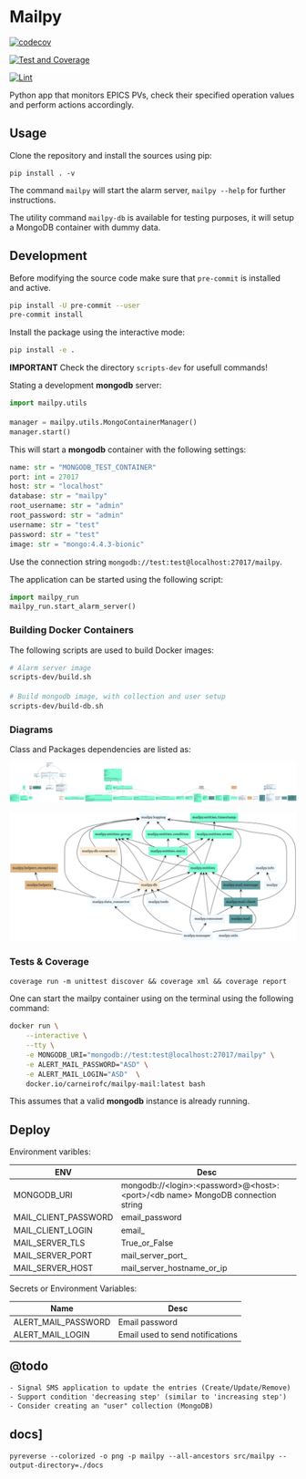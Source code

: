 # Mailpy

[![codecov](https://codecov.io/gh/carneirofc/mailpy-monitor/branch/master/graph/badge.svg?token=DRM1BMIO9G)](https://codecov.io/gh/carneirofc/mailpy-monitor)

[![Test and Coverage](https://github.com/carneirofc/mailpy-monitor/actions/workflows/tests.yml/badge.svg)](https://github.com/carneirofc/mailpy-monitor/actions/workflows/tests.yml)

[![Lint](https://github.com/carneirofc/mailpy-monitor/actions/workflows/lint.yml/badge.svg)](https://github.com/carneirofc/mailpy-monitor/actions/workflows/lint.yml)

Python app that monitors EPICS PVs, check their specified operation values and perform actions accordingly.

## Usage

Clone the repository and install the sources using pip:

```command
pip install . -v
```

The command `mailpy` will start the alarm server, `mailpy --help` for further instructions.

The utility command `mailpy-db` is available for testing purposes, it will setup a MongoDB container with dummy data.

## Development

Before modifying the source code make sure that `pre-commit` is installed and active.

```bash
pip install -U pre-commit --user
pre-commit install
```

Install the package using the interactive mode:

```bash
pip install -e .
```

**IMPORTANT** Check the directory `scripts-dev` for usefull commands!

Stating a development **mongodb** server:

```python
import mailpy.utils

manager = mailpy.utils.MongoContainerManager()
manager.start()
```

This will start a **mongodb** container with the following settings:

```python
name: str = "MONGODB_TEST_CONTAINER"
port: int = 27017
host: str = "localhost"
database: str = "mailpy"
root_username: str = "admin"
root_password: str = "admin"
username: str = "test"
password: str = "test"
image: str = "mongo:4.4.3-bionic"
```

Use the connection string `mongodb://test:test@localhost:27017/mailpy`.

The application can be started using the following script:

```python
import mailpy_run
mailpy_run.start_alarm_server()
```

### Building Docker Containers

The following scripts are used to build Docker images:

```bash
# Alarm server image
scripts-dev/build.sh

# Build mongodb image, with collection and user setup
scripts-dev/build-db.sh
```

### Diagrams

Class and Packages dependencies are listed as:

![](docs/classes_mailpy.png)

![](docs/packages_mailpy.png)

### Tests & Coverage

```
coverage run -m unittest discover && coverage xml && coverage report
```

One can start the mailpy container using on the terminal using the following command:

```bash
docker run \
    --interactive \
    --tty \
    -e MONGODB_URI="mongodb://test:test@localhost:27017/mailpy" \
    -e ALERT_MAIL_PASSWORD="ASD" \
    -e ALERT_MAIL_LOGIN="ASD"  \
    docker.io/carneirofc/mailpy-mail:latest bash
```

This assumes that a valid **mongodb** instance is already running.

## Deploy

Environment varibles:

| ENV                  | Desc                                                                                |
| -------------------- | ----------------------------------------------------------------------------------- |
| MONGODB_URI          | mongodb://\<login>:\<password>@\<host>:\<port>/\<db name> MongoDB connection string |
| MAIL_CLIENT_PASSWORD | email_password                                                                      |
| MAIL_CLIENT_LOGIN    | email\_                                                                             |
| MAIL_SERVER_TLS      | True_or_False                                                                       |
| MAIL_SERVER_PORT     | mail_server_port\_                                                                  |
| MAIL_SERVER_HOST     | mail_server_hostname_or_ip                                                          |

Secrets or Environment Variables:

| Name                | Desc                             |
| ------------------- | -------------------------------- |
| ALERT_MAIL_PASSWORD | Email password                   |
| ALERT_MAIL_LOGIN    | Email used to send notifications |

## @todo

```
- Signal SMS application to update the entries (Create/Update/Remove)
- Support condition 'decreasing step' (similar to 'increasing step')
- Consider creating an "user" collection (MongoDB)
```

## docs\]

```
pyreverse --colorized -o png -p mailpy --all-ancestors src/mailpy --output-directory=./docs
```
